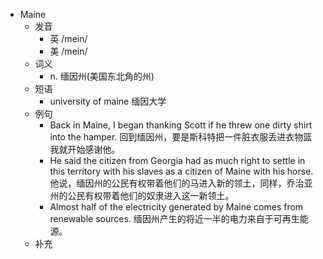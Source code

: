 - Maine
  - 发音
    - 英 /mein/
    - 美 /mein/
  - 词义
    - n. 缅因州(美国东北角的州)
  - 短语
    - university of maine 缅因大学
  - 例句
    - Back in Maine, I began thanking Scott if he threw one dirty shirt into the hamper. 回到缅因州，要是斯科特把一件脏衣服丢进衣物篮我就开始感谢他。
    - He said the citizen from Georgia had as much right to settle in this territory with his slaves as a citizen of Maine with his horse. 他说，缅因州的公民有权带着他们的马进入新的领土，同样，乔治亚州的公民有权带着他们的奴隶进入这一新领土。
    - Almost half of the electricity generated by Maine comes from renewable sources. 缅因州产生的将近一半的电力来自于可再生能源。
  - 补充